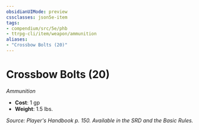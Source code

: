 ```yaml
---
obsidianUIMode: preview
cssclasses: json5e-item
tags:
- compendium/src/5e/phb
- ttrpg-cli/item/weapon/ammunition
aliases: 
- "Crossbow Bolts (20)"
---
```

# Crossbow Bolts (20)
*Ammunition*  

- **Cost**: 1 gp
- **Weight**: 1.5 lbs.

*Source: Player's Handbook p. 150. Available in the SRD and the Basic Rules.*